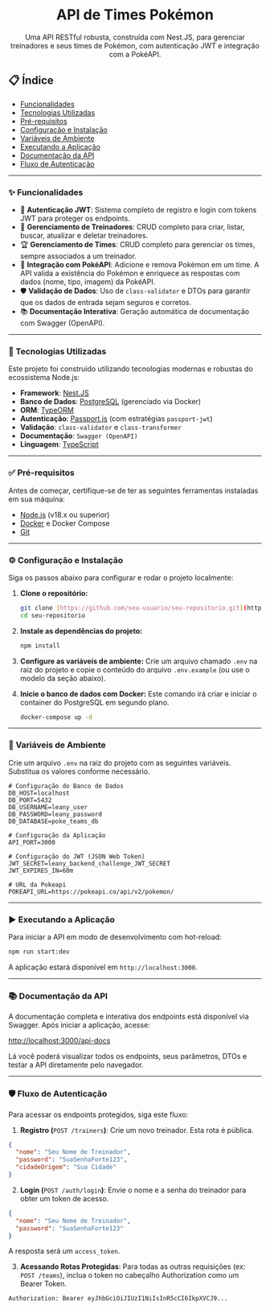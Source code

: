 <div align="center">
  <h1>API de Times Pokémon</h1>
  <p>
    Uma API RESTful robusta, construída com Nest.JS, para gerenciar treinadores e seus times de Pokémon, com autenticação JWT e integração com a PokéAPI.
  </p>
</div>

## 📋 Índice

- [Funcionalidades](#-funcionalidades)
- [Tecnologias Utilizadas](#-tecnologias-utilizadas)
- [Pré-requisitos](#-pré-requisitos)
- [Configuração e Instalação](#️-configuração-e-instalação)
- [Variáveis de Ambiente](#-variáveis-de-ambiente)
- [Executando a Aplicação](#️-executando-a-aplicação)
- [Documentação da API](#-documentação-da-api)
- [Fluxo de Autenticação](#-fluxo-de-autenticação)

---

### ✨ Funcionalidades

- 🔐 **Autenticação JWT**: Sistema completo de registro e login com tokens JWT para proteger os endpoints.
- 👤 **Gerenciamento de Treinadores**: CRUD completo para criar, listar, buscar, atualizar e deletar treinadores.
- 🏆 **Gerenciamento de Times**: CRUD completo para gerenciar os times, sempre associados a um treinador.
- 🐲 **Integração com PokéAPI**: Adicione e remova Pokémon em um time. A API valida a existência do Pokémon e enriquece as respostas com dados (nome, tipo, imagem) da PokéAPI.
- 🛡️ **Validação de Dados**: Uso de `class-validator` e DTOs para garantir que os dados de entrada sejam seguros e corretos.
- 📚 **Documentação Interativa**: Geração automática de documentação com Swagger (OpenAPI).

---

### 🚀 Tecnologias Utilizadas

Este projeto foi construído utilizando tecnologias modernas e robustas do ecossistema Node.js:

- **Framework**: [Nest.JS](https://nestjs.com/)
- **Banco de Dados**: [PostgreSQL](https://www.postgresql.org/) (gerenciado via Docker)
- **ORM**: [TypeORM](https://typeorm.io/)
- **Autenticação**: [Passport.js](http://www.passportjs.org/) (com estratégias `passport-jwt`)
- **Validação**: `class-validator` e `class-transformer`
- **Documentação**: `Swagger (OpenAPI)`
- **Linguagem**: [TypeScript](https://www.typescriptlang.org/)

---

### ✅ Pré-requisitos

Antes de começar, certifique-se de ter as seguintes ferramentas instaladas em sua máquina:

- [Node.js](https://nodejs.org/) (v18.x ou superior)
- [Docker](https://www.docker.com/) e Docker Compose
- [Git](https://git-scm.com/)

---

### ⚙️ Configuração e Instalação

Siga os passos abaixo para configurar e rodar o projeto localmente:

1.  **Clone o repositório:**

    ```bash
    git clone [https://github.com/seu-usuario/seu-repositorio.git](https://github.com/seu-usuario/seu-repositorio.git)
    cd seu-repositorio
    ```

2.  **Instale as dependências do projeto:**

    ```bash
    npm install
    ```

3.  **Configure as variáveis de ambiente:**
    Crie um arquivo chamado `.env` na raiz do projeto e copie o conteúdo do arquivo `.env.example` (ou use o modelo da seção abaixo).

4.  **Inicie o banco de dados com Docker:**
    Este comando irá criar e iniciar o container do PostgreSQL em segundo plano.
    ```bash
    docker-compose up -d
    ```

---

### 🔑 Variáveis de Ambiente

Crie um arquivo `.env` na raiz do projeto com as seguintes variáveis. Substitua os valores conforme necessário.

```env
# Configuração do Banco de Dados
DB_HOST=localhost
DB_PORT=5432
DB_USERNAME=leany_user
DB_PASSWORD=leany_password
DB_DATABASE=poke_teams_db

# Configuração da Aplicação
API_PORT=3000

# Configuração do JWT (JSON Web Token)
JWT_SECRET=leany_backend_challenge_JWT_SECRET
JWT_EXPIRES_IN=60m

# URL da Pokeapi
POKEAPI_URL=https://pokeapi.co/api/v2/pokemon/
```

---

### ▶️ Executando a Aplicação

Para iniciar a API em modo de desenvolvimento com hot-reload:

```bash
npm run start:dev
```

A aplicação estará disponível em `http://localhost:3000`.

---

### 📚 Documentação da API

A documentação completa e interativa dos endpoints está disponível via Swagger. Após iniciar a aplicação, acesse:

[http://localhost:3000/api-docs](http://localhost:3000/api-docs/)

Lá você poderá visualizar todos os endpoints, seus parâmetros, DTOs e testar a API diretamente pelo navegador.

---

### 🛡️ Fluxo de Autenticação

Para acessar os endpoints protegidos, siga este fluxo:

1. **Registro (**`POST /trainers`**)**: Crie um novo treinador. Esta rota é pública.

```JSON
{
  "nome": "Seu Nome de Treinador",
  "password": "SuaSenhaForte123",
  "cidadeOrigem": "Sua Cidade"
}
```

2. **Login (**`POST /auth/login`**)**: Envie o nome e a senha do treinador para obter um token de acesso.

```JSON
{
  "nome": "Seu Nome de Treinador",
  "password": "SuaSenhaForte123"
}
```

A resposta será um `access_token`.

3. **Acessando Rotas Protegidas**: Para todas as outras requisições (ex: `POST /teams`), inclua o token no cabeçalho Authorization como um Bearer Token.

```
Authorization: Bearer eyJhbGciOiJIUzI1NiIsInR5cCI6IkpXVCJ9...
```
